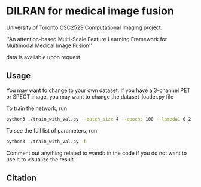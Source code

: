 # DILRAN for medical image fusion

University of Toronto CSC2529 Computational Imaging project.

''An attention-based Multi-Scale Feature Learning Framework for Multimodal Medical Image Fusion''

data is available upon request

## Usage

You may want to change to your own dataset. If you have a 3-channel PET or SPECT image, you may want to change the dataset_loader.py file

To train the network, run
```bash
python3 ./train_with_val.py --batch_size 4 --epochs 100 --lambda1 0.2 --lambda2 0.2
```

To see the full list of parameters, run
```bash
python3 ./train_with_val.py -h
```

Comment out anything related to wandb in the code if you do not want to use it to visualize the result.


## Citation
